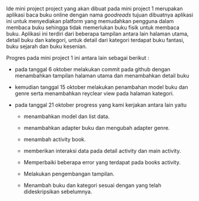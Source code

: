 Ide mini project
project yang akan dibuat pada mini project 1 merupakan aplikasi baca buku online dengan nama _goodreads_ tujuan dibuatnya aplikasi ini untuk menyediakan platform yang memudahkan pengguna dalam membaca buku sehingga tidak memerlukan buku fisik untuk membaca buku. Aplikasi ini terdiri dari beberapa tampilan antara lain halaman utama, detail buku dan kategori, untuk detail dari kategori terdapat buku fantasi, buku sejarah dan buku kesenian.  

Progres pada mini project 1 ini antara lain sebagai berikut : 

- pada tanggal 6 oktober melakukan commit pada github dengan menambahkan tampilan halaman utama dan menambahkan detail buku 

- kemudian tanggal 15 oktober melakukan penambahan model buku dan genre serta menambahkan reyclear view pada halaman kategori. 

- pada tanggal 21 oktober progress yang kami kerjakan antara lain yaitu 

    - menambahkan model dan list data. 

    - menambahkan adapter buku dan mengubah adapter genre. 
    
    - menambah activity book.
    
    - memberikan interaksi data pada detail activity dan main activity.
    
    - Memperbaiki beberapa error yang terdapat pada books activity. 
    
    - Melakukan pengembangan tampilan. 
    
    - Menambah buku dan kategori sesuai dengan yang telah dideskripsikan sebelumnya. 
